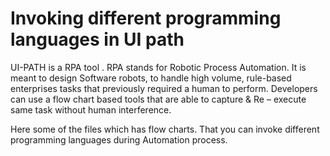 # Invoking different programming languages in UI path
UI-PATH is a RPA tool . RPA stands for Robotic Process Automation. It is meant to design Software robots, to handle high volume, rule-based enterprises tasks that previously required a human to perform.
Developers can use a flow chart based tools that are able to capture & Re – execute same task without human interference.

  Here some of the files which has flow charts. That you can invoke different programming languages during Automation process.
